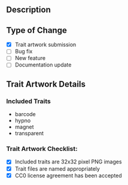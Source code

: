 ## Description

<!-- Please include a summary of the change and relevant motivation and context. -->

## Type of Change

- [x] Trait artwork submission
- [ ] Bug fix
- [ ] New feature
- [ ] Documentation update

## Trait Artwork Details

<!-- Please this section if not applicable. -->

### Included Traits

* barcode
* hypno
* magnet
* transparent

### Trait Artwork Checklist:

- [x] Included traits are 32x32 pixel PNG images
- [x] Trait files are named appropriately
- [x] CC0 license agreement has been accepted
